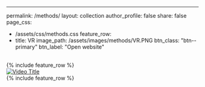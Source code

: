 ---
permalink: /methods/
layout: collection
author_profile: false
share: false
page_css:
- /assets/css/methods.css
feature_row:
- title: VR
  image_path: /assets/images/methods/VR.PNG
  btn_class: "btn--primary"
  btn_label: "Open website"

<br />
<div class="grid__wrapper">
{% include feature_row %}
</div>
<!-- Embed your YouTube video here -->
<a href="https://www.youtube.com/watch?v=kJrp8e0Uzic&t=967s">
  <img src="https://www.youtube.com/watch?v=kJrp8e0Uzic&t=967s" alt="Video Title">
</a>

<br />
<div class="grid__wrapper">
{% include feature_row %}
</div>
